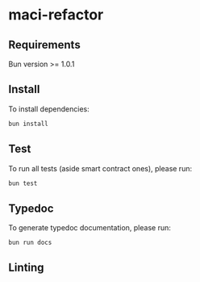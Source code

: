 # maci-refactor

## Requirements

Bun version >= 1.0.1

## Install 

To install dependencies:

```bash
bun install
```

## Test

To run all tests (aside smart contract ones), please run:

```bash
bun test 
```

## Typedoc

To generate typedoc documentation, please run:

```bash
bun run docs
```

## Linting